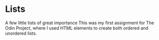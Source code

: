 # Lists
A few little lists of great importance
This was my first assignment for The Odin Project, where I used HTML elements to create both ordered and unordered lists. 
